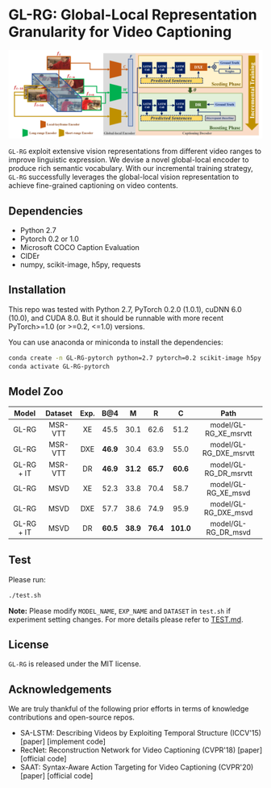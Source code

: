 # GL-RG: Global-Local Representation Granularity for Video Captioning

![framework.png](Figs/framework.png)

`GL-RG` exploit extensive vision representations from different video ranges to improve linguistic expression. We devise a novel global-local encoder to produce rich semantic vocabulary. With our incremental training strategy, `GL-RG` successfully leverages the global-local vision representation to achieve fine-grained captioning on video contents. 



## Dependencies

* Python 2.7
* Pytorch 0.2 or 1.0
* Microsoft COCO Caption Evaluation
* CIDEr
* numpy, scikit-image, h5py, requests 



## Installation

This repo was tested with Python 2.7, PyTorch 0.2.0 (1.0.1), cuDNN 6.0 (10.0), and CUDA 8.0. But it should be runnable with more recent PyTorch>=1.0 (or >=0.2, <=1.0) versions.

You can use anaconda or miniconda to install the dependencies:

```bash
conda create -n GL-RG-pytorch python=2.7 pytorch=0.2 scikit-image h5py requests
conda activate GL-RG-pytorch
```



## Model Zoo

| Model | Dataset | Exp. | B@4 | M | R | C | Path |
| :--------: | :---------: | :-----------: | :----------: | :----------: | :----------: | :----------: | :----------: |
| GL-RG | MSR-VTT | XE | 45.5  | 30.1 | 62.6 | 51.2 | model/GL-RG_XE_msrvtt |
| GL-RG | MSR-VTT | DXE | **46.9** | 30.4 | 63.9 | 55.0 | model/GL-RG_DXE_msrvtt |
| GL-RG + IT | MSR-VTT | DR | **46.9** | **31.2** | **65.7** | **60.6** | model/GL-RG_DR_msrvtt |
| GL-RG | MSVD | XE | 52.3  | 33.8 | 70.4 | 58.7 | model/GL-RG_XE_msvd |
| GL-RG | MSVD | DXE | 57.7 | 38.6 | 74.9 | 95.9 | model/GL-RG_DXE_msvd |
| GL-RG + IT | MSVD | DR | **60.5** | **38.9** | **76.4** | **101.0** | model/GL-RG_DR_msvd |



## Test

Please run:
```bash
./test.sh
```

**Note:** Please modify `MODEL_NAME`, `EXP_NAME` and `DATASET` in `test.sh` if experiment setting changes. For more details please refer to [TEST.md](docs/TEST.md).



## License

`GL-RG` is released under the MIT license.



## Acknowledgements
We are truly thankful of the following prior efforts in terms of knowledge contributions and open-source repos.
+ SA-LSTM: Describing Videos by Exploiting Temporal Structure (ICCV'15) [paper]  [implement code]
+ RecNet: Reconstruction Network for Video Captioning (CVPR'18) [paper] [official code]
+ SAAT: Syntax-Aware Action Targeting for Video Captioning (CVPR'20) [paper] [official code]
